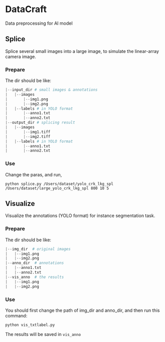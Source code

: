 # DataCraft
Data preprocessing for AI model 

## Splice

Splice several small images into a large image, to simulate the linear-array camera image.

### Prepare

The dir should be like:

```python
|--input_dir # small images & annotations
|   |--images 
|       |--img1.png
|       |--img2.png
|   |--labels # in YOLO format
|       |--anno1.txt
|       |--anno2.txt
|--output_dir # splicing result
|   |--images 
|       |--img1.tiff
|       |--img2.tiff
|   |--labels # in YOLO format
|       |--anno1.txt
|       |--anno2.txt

```

### Use

Change the paras, and run,

```shell
python splice.py /Users/dataset/yolo_crk_lkg_spl /Users/dataset/large_yolo_crk_lkg_spl 800 10 5

```


## Visualize

Visualize the annotations (YOLO format) for instance segmentation task.

### Prepare

The dir should be like:

```python
|--img_dir  # original images
|   |--img1.png
|   |--img2.png
|--anno_dir  # annotations
|   |--anno1.txt
|   |--anno2.txt
|--vis_anno  # the results
|   |--img1.png
|   |--img2.png

```

### Use

You should first change the path of img_dir and anno_dir, and then run this command:

```shell
python vis_txtlabel.py
```

The results will be saved in `vis_anno`
